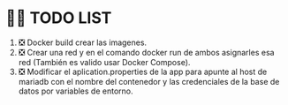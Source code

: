 # ✍🏻 TODO LIST

1. ❎ Docker build crear las imagenes.
2. ❎ Crear una red y en el comando docker run de ambos asignarles esa red (También es valido usar Docker Compose).
3. ❎ Modificar el aplication.properties de la app para apunte al host de mariadb con el nombre del contenedor y las credenciales de la base de datos por variables de entorno.